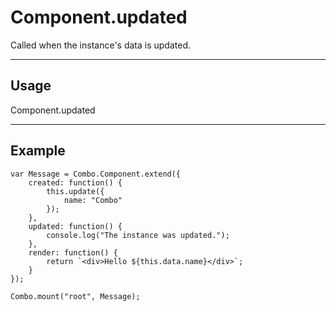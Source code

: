 # Component.updated

Called when the instance's data is updated.

----------------------------------------------------------------------

## Usage

Component.updated

----------------------------------------------------------------------

## Example

	var Message = Combo.Component.extend({
		created: function() {
			this.update({
				name: "Combo"
			});
		},
		updated: function() {
			console.log("The instance was updated.");
		},
		render: function() {
			return `<div>Hello ${this.data.name}</div>`;
		}
	});

	Combo.mount("root", Message);
